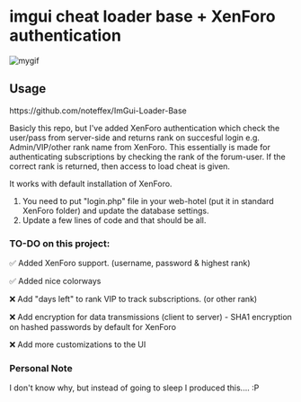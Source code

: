 <h1>imgui cheat loader base + XenForo authentication</h1>

![mygif](https://user-images.githubusercontent.com/129604052/235542905-78255494-d7f3-43f7-9c68-5fa298ca6646.gif)

<h2>Usage</h2>
https://github.com/noteffex/ImGui-Loader-Base

Basicly this repo, but I've added XenForo authentication which check the user/pass from server-side and returns rank on succesful login e.g. Admin/VIP/other rank name from XenForo. This essentially is made for authenticating subscriptions by checking the rank of the forum-user. If the correct rank is returned, then access to load cheat is given.

It works with default installation of XenForo.

1. You need to put "login.php" file in your web-hotel (put it in standard XenForo folder) and update the database settings. 
2. Update a few lines of code and that should be all.

<h3>TO-DO on this project:</h3>
  ✅ Added XenForo support. (username, password & highest rank)
  
  ✅ Added nice colorways 
  
  ❌ Add "days left" to rank VIP to track subscriptions. (or other rank)
  
  ❌ Add encryption for data transmissions (client to server) - SHA1 encryption on hashed passwords by default for XenForo
  
  ❌ Add more customizations to the UI

<h3>Personal Note</h3>

I don't know why, but instead of going to sleep I produced this.... :P

